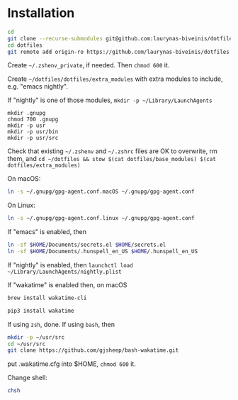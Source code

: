 # Installation

```zsh
cd
git clone --recurse-submodules git@github.com:laurynas-biveinis/dotfiles.git
cd dotfiles
git remote add origin-ro https://github.com/laurynas-biveinis/dotfiles.git
```

Create `~/.zshenv_private`, if needed. Then `chmod 600` it.

Create `~/dotfiles/dotfiles/extra_modules` with extra modules to include, e.g.
"emacs nightly".

If "nightly" is one of those modules, `mkdir -p ~/Library/LaunchAgents`

```
mkdir .gnupg
chmod 700 .gnupg
mkdir -p usr
mkdir -p usr/bin
mkdir -p usr/src
```

Check that existing `~/.zshenv` and `~/.zshrc` files are OK to overwrite, rm
them, and
`cd ~/dotfiles && stow $(cat dotfiles/base_modules) $(cat dotfiles/extra_modules)`

On macOS:

``` zsh
ln -s ~/.gnupg/gpg-agent.conf.macOS ~/.gnupg/gpg-agent.conf
```

On Linux:

``` zsh
ln -s ~/.gnupg/gpg-agent.conf.linux ~/.gnupg/gpg-agent.conf
```

If "emacs" is enabled, then

```zsh
ln -sf $HOME/Documents/secrets.el $HOME/secrets.el
ln -sf $HOME/Documents/.hunspell_en_US $HOME/.hunspell_en_US
```

If "nightly" is enabled, then `launchctl load ~/Library/LaunchAgents/nightly.plist`

If "wakatime" is enabled then, on macOS
```zsh
brew install wakatime-cli
```

```bash
pip3 install wakatime
```

If using `zsh`, done. If using `bash`, then

```bash
mkdir -p ~/usr/src
cd ~/usr/src
git clone https://github.com/gjsheep/bash-wakatime.git
```

put .wakatime.cfg into $HOME, `chmod 600` it.

Change shell:
```bash
chsh
```
